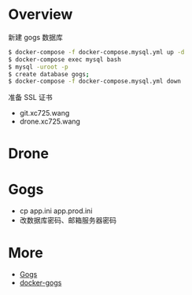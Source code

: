 # Overview

新建 gogs 数据库

```bash
$ docker-compose -f docker-compose.mysql.yml up -d
$ docker-compose exec mysql bash
$ mysql -uroot -p
$ create database gogs;
$ docker-compose -f docker-compose.mysql.yml down
```

准备 SSL 证书

* git.xc725.wang
* drone.xc725.wang

# Drone

# Gogs

* cp app.ini app.prod.ini
* 改数据库密码、邮箱服务器密码

# More

* [Gogs](https://github.com/gogits/gogs)
* [docker-gogs](https://github.com/gogits/gogs/tree/master/docker)
